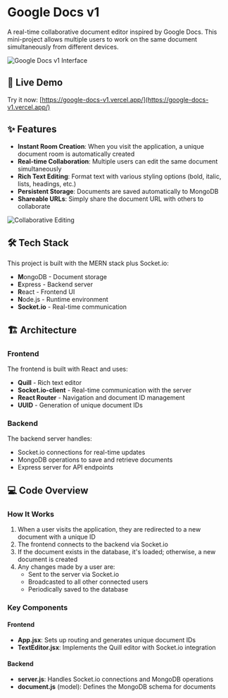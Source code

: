# Google Docs v1

A real-time collaborative document editor inspired by Google Docs. This mini-project allows multiple users to work on the same document simultaneously from different devices.

![Google Docs v1 Interface](https://hebbkx1anhila5yf.public.blob.vercel-storage.com/Screenshot%202025-05-11%20194539-CBrraymj3P7kmT2UGIOkXRdlM6gnuK.png)

## 🚀 Live Demo

Try it now: [https://google-docs-v1.vercel.app/](https://google-docs-v1.vercel.app/)

## ✨ Features

- **Instant Room Creation**: When you visit the application, a unique document room is automatically created
- **Real-time Collaboration**: Multiple users can edit the same document simultaneously
- **Rich Text Editing**: Format text with various styling options (bold, italic, lists, headings, etc.)
- **Persistent Storage**: Documents are saved automatically to MongoDB
- **Shareable URLs**: Simply share the document URL with others to collaborate

![Collaborative Editing](https://hebbkx1anhila5yf.public.blob.vercel-storage.com/Screenshot%202025-05-11%20194839-mzriAC8sSZwUIItyOqGUsKEE91UEfz.png)

## 🛠️ Tech Stack

This project is built with the MERN stack plus Socket.io:

- **M**ongoDB - Document storage
- **E**xpress - Backend server
- **R**eact - Frontend UI
- **N**ode.js - Runtime environment
- **Socket.io** - Real-time communication

## 🏗️ Architecture

### Frontend

The frontend is built with React and uses:

- **Quill** - Rich text editor
- **Socket.io-client** - Real-time communication with the server
- **React Router** - Navigation and document ID management
- **UUID** - Generation of unique document IDs

### Backend

The backend server handles:

- Socket.io connections for real-time updates
- MongoDB operations to save and retrieve documents
- Express server for API endpoints

## 💻 Code Overview

### How It Works

1. When a user visits the application, they are redirected to a new document with a unique ID
2. The frontend connects to the backend via Socket.io
3. If the document exists in the database, it's loaded; otherwise, a new document is created
4. Any changes made by a user are:
   - Sent to the server via Socket.io
   - Broadcasted to all other connected users
   - Periodically saved to the database

### Key Components

#### Frontend

- **App.jsx**: Sets up routing and generates unique document IDs
- **TextEditor.jsx**: Implements the Quill editor with Socket.io integration

#### Backend

- **server.js**: Handles Socket.io connections and MongoDB operations
- **document.js** (model): Defines the MongoDB schema for documents
